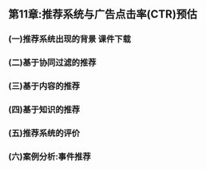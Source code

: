 ## 第11章:推荐系统与广告点击率(CTR)预估

### (一)推荐系统出现的背景 课件下载
### (二)基于协同过滤的推荐
### (三)基于内容的推荐
### (四)基于知识的推荐
### (五)推荐系统的评价
### (六)案例分析:事件推荐
